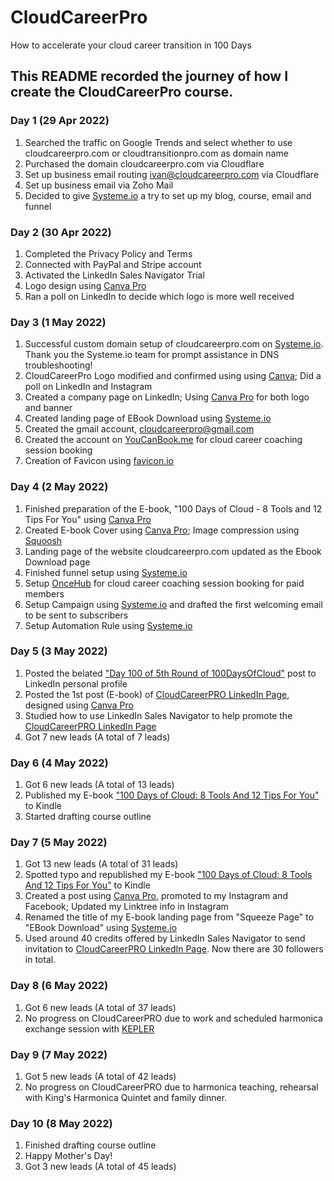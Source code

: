 # CloudCareerPro
How to accelerate your cloud career transition in 100 Days

## This README recorded the journey of how I create the CloudCareerPro course.

### Day 1 (29 Apr 2022)
1. Searched the traffic on Google Trends and select whether to use cloudcareerpro.com or cloudtransitionpro.com as domain name 
2. Purchased the domain cloudcareerpro.com via Cloudflare 
3. Set up business email routing ivan@cloudcareerpro.com via Cloudflare 
4. Set up business email via Zoho Mail 
5. Decided to give [Systeme.io](https://systeme.io/?sa=sa002978446365ed4111b35cd3eadb82e8f7e7a895) a try to set up my blog, course, email and funnel

### Day 2 (30 Apr 2022)
1. Completed the Privacy Policy and Terms
2. Connected with PayPal and Stripe account
3. Activated the LinkedIn Sales Navigator Trial
4. Logo design using [Canva Pro](https://partner.canva.com/c/3433801/647168/10068)
5. Ran a poll on LinkedIn to decide which logo is more well received

### Day 3 (1 May 2022)
1. Successful custom domain setup of cloudcareerpro.com on [Systeme.io](https://systeme.io/?sa=sa002978446365ed4111b35cd3eadb82e8f7e7a895). Thank you the Systeme.io team for prompt assistance in DNS troubleshooting!
2. CloudCareerPro Logo modified and confirmed using using [Canva](https://partner.canva.com/c/3433801/647168/10068); Did a poll on LinkedIn and Instagram
3. Created a company page on LinkedIn; Using [Canva Pro](https://partner.canva.com/c/3433801/647168/10068) for both logo and banner
4. Created landing page of EBook Download using [Systeme.io](https://systeme.io/?sa=sa002978446365ed4111b35cd3eadb82e8f7e7a895)
5. Created the gmail account, cloudcareerpro@gmail.com
6. Created the account on [YouCanBook.me](https://app.youcanbook.me/#/dashboard) for cloud career coaching session booking 
7. Creation of Favicon using [favicon.io](https://favicon.io/favicon-converter/)

### Day 4 (2 May 2022)
1. Finished preparation of the E-book, "100 Days of Cloud - 8 Tools and 12 Tips For You" using [Canva Pro](https://partner.canva.com/c/3433801/647168/10068) 
2. Created E-book Cover using [Canva Pro](https://partner.canva.com/c/3433801/647168/10068); Image compression using [Squoosh](https://squoosh.app/)
3. Landing page of the website cloudcareerpro.com updated as the Ebook Download page 
4. Finished funnel setup using [Systeme.io](https://systeme.io/?sa=sa002978446365ed4111b35cd3eadb82e8f7e7a895) 
5. Setup [OnceHub](https://www.oncehub.com/) for cloud career coaching session booking for paid members
6. Setup Campaign using [Systeme.io](https://systeme.io/?sa=sa002978446365ed4111b35cd3eadb82e8f7e7a895) and drafted the first welcoming email to be sent to subscribers
7. Setup Automation Rule using [Systeme.io](https://systeme.io/?sa=sa002978446365ed4111b35cd3eadb82e8f7e7a895)  

### Day 5 (3 May 2022)
1. Posted the belated ["Day 100 of 5th Round of 100DaysOfCloud"](https://www.linkedin.com/posts/chongtingho_100daysofcloud-100daysofcloud-100daysofcloud-activity-6927123664794517506-tg6F?utm_source=linkedin_share&utm_medium=member_desktop_web) post to LinkedIn personal profile 
2. Posted the 1st post (E-book) of [CloudCareerPRO LinkedIn Page](https://www.linkedin.com/company/cloudcareerpro), designed using [Canva Pro](https://partner.canva.com/c/3433801/647168/10068)
3. Studied how to use LinkedIn Sales Navigator to help promote the [CloudCareerPRO LinkedIn Page](https://www.linkedin.com/company/cloudcareerpro)
4. Got 7 new leads (A total of 7 leads)

### Day 6 (4 May 2022)
1. Got 6 new leads (A total of 13 leads)
2. Published my E-book ["100 Days of Cloud: 8 Tools And 12 Tips For You"](https://www.amazon.com/dp/B09ZHKY9WC/ref=sr_1_1?crid=11RWFBO3Z5R5P&keywords=100+Days+of+Cloud&qid=1651650295&s=digital-text&sprefix=100+days+of+cloud%2Cdigital-text%2C755&sr=1-1) to Kindle 
3. Started drafting course outline

### Day 7 (5 May 2022)
1. Got 13 new leads (A total of 31 leads)
2. Spotted typo and republished my E-book ["100 Days of Cloud: 8 Tools And 12 Tips For You"](https://www.amazon.com/dp/B09ZHKY9WC/ref=sr_1_1?crid=11RWFBO3Z5R5P&keywords=100+Days+of+Cloud&qid=1651650295&s=digital-text&sprefix=100+days+of+cloud%2Cdigital-text%2C755&sr=1-1) to Kindle 
3. Created a post using [Canva Pro](https://partner.canva.com/c/3433801/647168/10068), promoted to my Instagram and Facebook; Updated my Linktree info in Instagram
4. Renamed the title of my E-book landing page from "Squeeze Page" to "EBook Download" using [Systeme.io](https://systeme.io/?sa=sa002978446365ed4111b35cd3eadb82e8f7e7a895)
5. Used around 40 credits offered by LinkedIn Sales Navigator to send invitation to [CloudCareerPRO LinkedIn Page](https://www.linkedin.com/company/cloudcareerpro). Now there are 30 followers in total.

### Day 8 (6 May 2022)
1. Got 6 new leads (A total of 37 leads) 
2. No progress on CloudCareerPRO due to work and scheduled harmonica exchange session with [KEPLER](https://www.keplerhk.com/)

### Day 9 (7 May 2022)
1. Got 5 new leads (A total of 42 leads)
2. No progress on CloudCareerPRO due to harmonica teaching, rehearsal with King's Harmonica Quintet and family dinner.

### Day 10 (8 May 2022)
1. Finished drafting course outline
2. Happy Mother's Day!
3. Got 3 new leads (A total of 45 leads)
